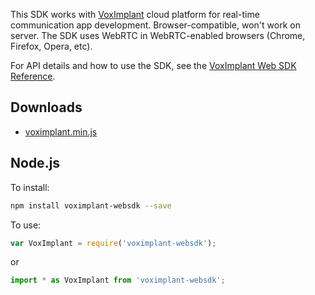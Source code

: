 This SDK works with [VoxImplant](http://voximplant.com) cloud platform for real-time communication app development. Browser-compatible, won't work on server. The SDK uses WebRTC in WebRTC-enabled browsers (Chrome, Firefox, Opera, etc).

For API details and how to use the SDK, see the <a href="http://voximplant.com/docs/references/websdk/">VoxImplant Web SDK Reference</a>.

## Downloads

* [voximplant.min.js](https://cdn.voximplant.com/edge/voximplant.min.js)

## Node.js

To install:

```sh
npm install voximplant-websdk --save
```

To use:

```js
var VoxImplant = require('voximplant-websdk');
```

or

```js
import * as VoxImplant from 'voximplant-websdk';
```
